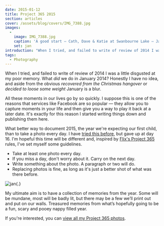 ```yaml
---
date: 2015-01-12
title: Project 365 2015
section: articles
cover: /assets/blog/covers/IMG_7388.jpg
images:
  -
    image: IMG_7388.jpg
    caption: 'A good start — Cath, Dave & Katie at Swanbourne Lake — January 1st 2015.'
    set: jan
introduction: "When I tried, and failed to write of review of 2014 I was a little disgusted at my poor memory. This year, I'm propping up the crumbling underside of my brain by taking a photo every day..."
tags:
  - Photography
---
```

When I tried, and failed to write of review of 2014 I was a little disgusted at my poor memory. What _did_ we do in January 2014? Honestly I have no idea, and aside from the obvious _recovered from the Christmas hangover_ or _decided to loose some weight_ January is a blur.

All these moments in our lives go by so quickly. I suppose this is one of the reasons that services like Facebook are so popular — they allow you to capture moments in your life and then give you a way to play it back at a later date. It's exactly for this reason I started writing things down and publishing them here.

What better way to document 2015, the year we're expecting our first child, than to take a photo every day. I have [tried this before](/gallery/365-2010), but gave up at day 16. I'm hopeful this time will be different and, inspired by [Flix's Project 365](http://mockingbirdcomic.com/comic-365/) rules, I've set myself some guidelines.

- Take at least one photo every day.
- If you miss a day, don't worry about it. Carry on the next day.
- Write something about the photo. A paragraph or two will do.
- Replacing photos is fine, as long as it's just a better shot of what was there before.

![jan](url){.}

My ultimate aim is to have a collection of memories from the year. Some will be mundane, most will be badly lit, but there may be a few we’ll print out and put on our walls. Treasured memories from what’s hopefully going to be a fun, scary and pooey nappy filled year.

If you're interested, you can [view all my Project 365 photos](/365).
